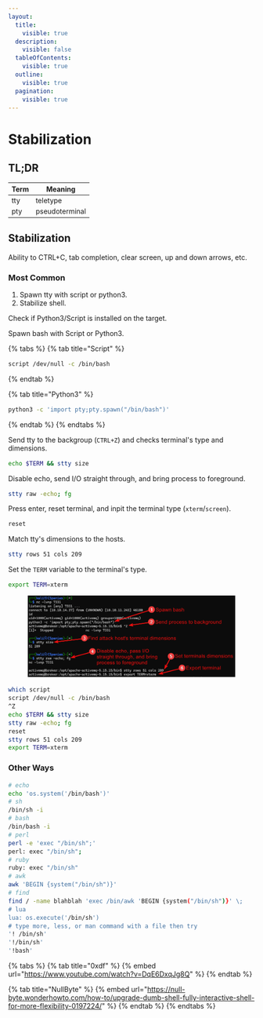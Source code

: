 ```yaml
---
layout:
  title:
    visible: true
  description:
    visible: false
  tableOfContents:
    visible: true
  outline:
    visible: true
  pagination:
    visible: true
---
```


# Stabilization

## TL;DR

| Term | Meaning        |
| ---- | -------------- |
| tty  | teletype       |
| pty  | pseudoterminal |

## Stabilization

Ability to CTRL+C, tab completion, clear screen, up and down arrows, etc.

### Most Common

1. Spawn tty with script or python3.
2. Stabilize shell.

Check if Python3/Script is installed on the target.

Spawn bash with Script or Python3.

{% tabs %}
{% tab title="Script" %}
```bash
script /dev/null -c /bin/bash
```
{% endtab %}

{% tab title="Python3" %}
```bash
python3 -c 'import pty;pty.spawn("/bin/bash")'
```
{% endtab %}
{% endtabs %}

Send tty to the backgroup (`CTRL+Z`) and checks terminal's type and dimensions.

```bash
echo $TERM && stty size
```

Disable echo, send I/O straight through, and bring process to foreground.

```bash
stty raw -echo; fg
```

Press enter, reset terminal, and inpit the terminal type (`xterm`/`screen`).

```bash
reset
```

Match tty's dimensions to the hosts.

```bash
stty rows 51 cols 209
```

Set the `TERM` variable to the terminal's type.

```bash
export TERM=xterm
```

<figure><img src="../../../.gitbook/assets/shell_stab_py.png" alt=""><figcaption></figcaption></figure>

```bash
which script
script /dev/null -c /bin/bash
^Z
echo $TERM && stty size
stty raw -echo; fg
reset
stty rows 51 cols 209
export TERM=xterm
```

### Other Ways

```bash
# echo
echo 'os.system('/bin/bash')'
# sh
/bin/sh -i
# bash
/bin/bash -i
# perl
perl -e 'exec "/bin/sh";'
perl: exec "/bin/sh";
# ruby
ruby: exec "/bin/sh"
# awk
awk 'BEGIN {system("/bin/sh")}'
# find
find / -name blahblah 'exec /bin/awk 'BEGIN {system("/bin/sh")}' \;
# lua
lua: os.execute('/bin/sh')
# type more, less, or man command with a file then try
'! /bin/sh'
'!/bin/sh'
'!bash'
```

{% tabs %}
{% tab title="0xdf" %}
{% embed url="https://www.youtube.com/watch?v=DqE6DxqJg8Q" %}
{% endtab %}

{% tab title="NullByte" %}
{% embed url="https://null-byte.wonderhowto.com/how-to/upgrade-dumb-shell-fully-interactive-shell-for-more-flexibility-0197224/" %}
{% endtab %}
{% endtabs %}
